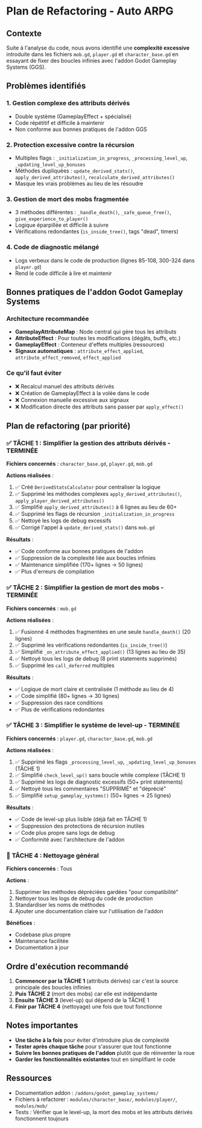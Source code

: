 # Plan de Refactoring - Auto ARPG

## Contexte

Suite à l'analyse du code, nous avons identifié une **complexité excessive** introduite dans les fichiers `mob.gd`, `player.gd` et `character_base.gd` en essayant de fixer des boucles infinies avec l'addon Godot Gameplay Systems (GGS).

## Problèmes identifiés

### 1. **Gestion complexe des attributs dérivés**
- Double système (GameplayEffect + spécialisé) 
- Code répétitif et difficile à maintenir
- Non conforme aux bonnes pratiques de l'addon GGS

### 2. **Protection excessive contre la récursion**
- Multiples flags : `_initialization_in_progress`, `_processing_level_up`, `_updating_level_up_bonuses`
- Méthodes dupliquées : `update_derived_stats()`, `apply_derived_attributes()`, `recalculate_derived_attributes()`
- Masque les vrais problèmes au lieu de les résoudre

### 3. **Gestion de mort des mobs fragmentée**
- 3 méthodes différentes : `_handle_death()`, `_safe_queue_free()`, `give_experience_to_player()`
- Logique éparpillée et difficile à suivre
- Vérifications redondantes (`is_inside_tree()`, tags "dead", timers)

### 4. **Code de diagnostic mélangé**
- Logs verbeux dans le code de production (lignes 85-108, 300-324 dans `player.gd`)
- Rend le code difficile à lire et maintenir

## Bonnes pratiques de l'addon Godot Gameplay Systems

### Architecture recommandée
- **GameplayAttributeMap** : Node central qui gère tous les attributs
- **AttributeEffect** : Pour toutes les modifications (dégâts, buffs, etc.)
- **GameplayEffect** : Conteneur d'effets multiples (ressources)
- **Signaux automatiques** : `attribute_effect_applied`, `attribute_effect_removed`, `effect_applied`

### Ce qu'il faut éviter
- ❌ Recalcul manuel des attributs dérivés
- ❌ Création de GameplayEffect à la volée dans le code
- ❌ Connexion manuelle excessive aux signaux
- ❌ Modification directe des attributs sans passer par `apply_effect()`

## Plan de refactoring (par priorité)

### ✅ **TÂCHE 1 : Simplifier la gestion des attributs dérivés** - TERMINÉE
**Fichiers concernés** : `character_base.gd`, `player.gd`, `mob.gd`

**Actions réalisées** :
1. ✅ Créé `DerivedStatsCalculator` pour centraliser la logique
2. ✅ Supprimé les méthodes complexes `apply_derived_attributes()`, `apply_player_derived_attributes()`
3. ✅ Simplifié `apply_derived_attributes()` à 6 lignes au lieu de 60+
4. ✅ Supprimé les flags de récursion `_initialization_in_progress`
5. ✅ Nettoyé les logs de debug excessifs
6. ✅ Corrigé l'appel à `update_derived_stats()` dans `mob.gd`

**Résultats** :
- ✅ Code conforme aux bonnes pratiques de l'addon
- ✅ Suppression de la complexité liée aux boucles infinies  
- ✅ Maintenance simplifiée (170+ lignes → 50 lignes)
- ✅ Plus d'erreurs de compilation

### ✅ **TÂCHE 2 : Simplifier la gestion de mort des mobs** - TERMINÉE
**Fichiers concernés** : `mob.gd`

**Actions réalisées** :
1. ✅ Fusionné 4 méthodes fragmentées en une seule `handle_death()` (20 lignes)
2. ✅ Supprimé les vérifications redondantes (`is_inside_tree()`)
3. ✅ Simplifié `_on_attribute_effect_applied()` (13 lignes au lieu de 35)
4. ✅ Nettoyé tous les logs de debug (8 print statements supprimés)
5. ✅ Supprimé les `call_deferred` multiples

**Résultats** :
- ✅ Logique de mort claire et centralisée (1 méthode au lieu de 4)
- ✅ Code simplifié (80+ lignes → 30 lignes)
- ✅ Suppression des race conditions
- ✅ Plus de vérifications redondantes

### ✅ **TÂCHE 3 : Simplifier le système de level-up** - TERMINÉE
**Fichiers concernés** : `player.gd`, `character_base.gd`, `mob.gd`

**Actions réalisées** :
1. ✅ Supprimé les flags `_processing_level_up`, `_updating_level_up_bonuses` (TÂCHE 1)
2. ✅ Simplifié `check_level_up()` sans boucle while complexe (TÂCHE 1)
3. ✅ Supprimé les logs de diagnostic excessifs (50+ print statements)
4. ✅ Nettoyé tous les commentaires "SUPPRIMÉ" et "déprécié"
5. ✅ Simplifié `setup_gameplay_systems()` (50+ lignes → 25 lignes)

**Résultats** :
- ✅ Code de level-up plus lisible (déjà fait en TÂCHE 1)
- ✅ Suppression des protections de récursion inutiles
- ✅ Code plus propre sans logs de debug
- ✅ Conformité avec l'architecture de l'addon

### 🔵 **TÂCHE 4 : Nettoyage général**
**Fichiers concernés** : Tous

**Actions** :
1. Supprimer les méthodes dépréciées gardées "pour compatibilité"
2. Nettoyer tous les logs de debug du code de production
3. Standardiser les noms de méthodes
4. Ajouter une documentation claire sur l'utilisation de l'addon

**Bénéfices** :
- Codebase plus propre
- Maintenance facilitée
- Documentation à jour

## Ordre d'exécution recommandé

1. **Commencer par la TÂCHE 1** (attributs dérivés) car c'est la source principale des boucles infinies
2. **Puis TÂCHE 2** (mort des mobs) car elle est indépendante
3. **Ensuite TÂCHE 3** (level-up) qui dépend de la TÂCHE 1
4. **Finir par TÂCHE 4** (nettoyage) une fois que tout fonctionne

## Notes importantes

- **Une tâche à la fois** pour éviter d'introduire plus de complexité
- **Tester après chaque tâche** pour s'assurer que tout fonctionne
- **Suivre les bonnes pratiques de l'addon** plutôt que de réinventer la roue
- **Garder les fonctionnalités existantes** tout en simplifiant le code

## Ressources

- Documentation addon : `/addons/godot_gameplay_systems/`
- Fichiers à refactorer : `modules/character_base/`, `modules/player/`, `modules/mob/`
- Tests : Vérifier que le level-up, la mort des mobs et les attributs dérivés fonctionnent toujours
